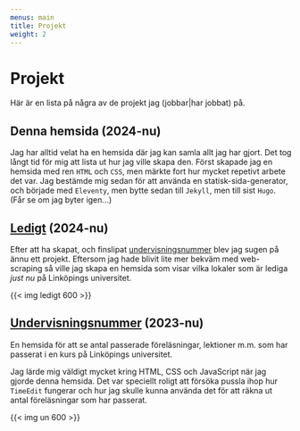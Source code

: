 ```yaml
---
menus: main
title: Projekt
weight: 2
---
```


# Projekt

Här är en lista på några av de projekt jag (jobbar|har jobbat) på.

## Denna hemsida (2024-nu)

Jag har alltid velat ha en hemsida där jag kan samla allt jag har gjort. Det tog långt tid för mig att lista ut hur jag ville skapa den. Först skapade jag en hemsida med ren `HTML` och `CSS`, men märkte fort hur mycket repetivt arbete det var. Jag bestämde mig sedan för att använda en statisk-sida-generator, och började med `Eleventy`, men bytte sedan till `Jekyll`, men till sist `Hugo`. (Får se om jag byter igen...)

## [Ledigt](http://ledigt.samake.se) (2024-nu)

Efter att ha skapat, och finslipat [undervisningsnummer](#undervisningsnummerhttpunsamakese-2023-nu
) blev jag sugen på ännu ett projekt. Eftersom jag hade blivit lite mer bekväm med web-scraping så ville jag skapa en hemsida som visar vilka lokaler som är lediga _just nu_ på Linköpings universitet.

{{< img ledigt 600 >}}

## [Undervisningsnummer](http://un.samake.se) (2023-nu)

En hemsida för att se antal passerade föreläsningar, lektioner m.m. som har passerat i en kurs på Linköpings universitet.

Jag lärde mig väldigt mycket kring HTML, CSS och JavaScript när jag gjorde denna hemsida. Det var speciellt roligt att försöka pussla ihop hur `TimeEdit` fungerar och hur jag skulle kunna använda det för att räkna ut antal föreläsningar som har passerat.

{{< img un 600 >}}
